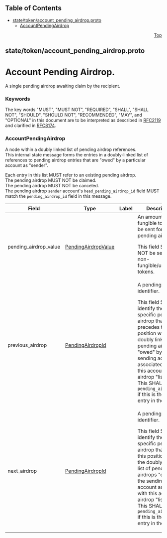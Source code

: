 ## Table of Contents

- [state/token/account_pending_airdrop.proto](#state_token_account_pending_airdrop-proto)
    - [AccountPendingAirdrop](#proto-AccountPendingAirdrop)
  



<a name="state_token_account_pending_airdrop-proto"></a>
<p align="right"><a href="#top">Top</a></p>

## state/token/account_pending_airdrop.proto
# Account Pending Airdrop.
A single pending airdrop awaiting claim by the recipient.

### Keywords
The key words "MUST", "MUST NOT", "REQUIRED", "SHALL", "SHALL NOT",
"SHOULD", "SHOULD NOT", "RECOMMENDED", "MAY", and "OPTIONAL" in this
document are to be interpreted as described in
[RFC2119](https://www.ietf.org/rfc/rfc2119) and clarified in
[RFC8174](https://www.ietf.org/rfc/rfc8174).


<a name="proto-AccountPendingAirdrop"></a>

### AccountPendingAirdrop
A node within a doubly linked list of pending airdrop references.<br/>
This internal state message forms the entries in a doubly-linked list
of references to pending airdrop entries that are "owed" by a particular
account as "sender".

Each entry in this list MUST refer to an existing pending airdrop.<br/>
The pending airdrop MUST NOT be claimed.<br/>
The pending airdrop MUST NOT be canceled.<br/>
The pending airdrop `sender` account's `head_pending_airdrop_id` field
MUST match the `pending_airdrop_id` field in this message.


| Field | Type | Label | Description |
| ----- | ---- | ----- | ----------- |
| pending_airdrop_value | [PendingAirdropValue](#proto-PendingAirdropValue) |  | An amount of fungible tokens to be sent for this pending airdrop. <p> This field SHALL NOT be set for non-fungible/unique tokens. |
| previous_airdrop | [PendingAirdropId](#proto-PendingAirdropId) |  | A pending airdrop identifier. <p> This field SHALL identify the specific pending airdrop that precedes this position within the doubly linked list of pending airdrops "owed" by the sending account associated with this account airdrop "list".<br/> This SHALL match `pending_airdrop_id` if this is the only entry in the "list". |
| next_airdrop | [PendingAirdropId](#proto-PendingAirdropId) |  | A pending airdrop identifier.<br/> <p> This field SHALL identify the specific pending airdrop that follows this position within the doubly linked list of pending airdrops "owed" by the sending account associated with this account airdrop "list".<br/> This SHALL match `pending_airdrop_id` if this is the only entry in the "list". |





 <!-- end messages -->

 <!-- end enums -->

 <!-- end HasExtensions -->

 <!-- end services -->



